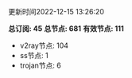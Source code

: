 更新时间2022-12-15 13:26:20

**总订阅: 45**
**总节点: 681**
**有效节点: 111**
- v2ray节点: 104
- ss节点: 1
- trojan节点: 6
